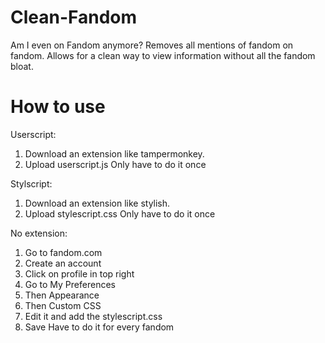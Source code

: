 # Clean-Fandom
Am I even on Fandom anymore? Removes all mentions of fandom on fandom. Allows for a clean way to view information without all the fandom bloat.

# How to use
Userscript:
1. Download an extension like tampermonkey.
2. Upload userscript.js
Only have to do it once

Stylscript:
1. Download an extension like stylish.
2. Upload stylescript.css
Only have to do it once

No extension:
1. Go to fandom.com
2. Create an account
3. Click on profile in top right
4. Go to My Preferences
5. Then Appearance
6. Then Custom CSS
7. Edit it and add the stylescript.css
8. Save
Have to do it for every fandom

